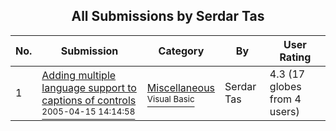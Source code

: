 ﻿<div align="center">

## All Submissions by Serdar Tas

</div>

No.  | Submission | Category | By   | User Rating
---- | ---------- | -------- | ---- | -----------
1 | [Adding multiple language support to captions of controls<br /><sup>2005-04-15 14:14:58</sup>](https://github.com/Planet-Source-Code/serdar-tas-adding-multiple-language-support-to-captions-of-controls__1-60007) | [Miscellaneous<br /><sup>Visual Basic</sup>](../ByCategory/miscellaneous__1-1.md) | Serdar Tas | 4.3 (17 globes from 4 users)

